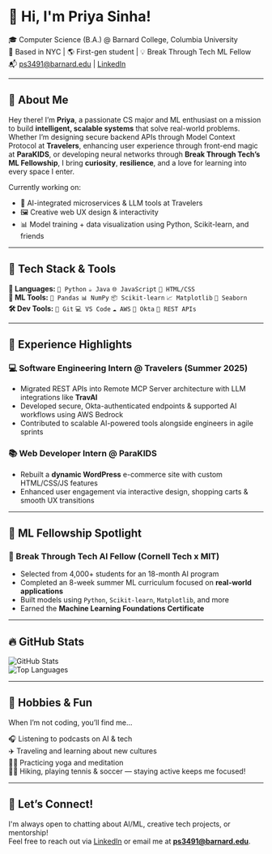 # 👋 Hi, I'm Priya Sinha!

🎓 Computer Science (B.A.) @ Barnard College, Columbia University  
📍 Based in NYC | 🌎 First-gen student | 💡 Break Through Tech ML Fellow  
📬 ps3491@barnard.edu | [LinkedIn](https://linkedin.com/in/priya-sinha45)

---

## 🚀 About Me

Hey there! I’m **Priya**, a passionate CS major and ML enthusiast on a mission to build **intelligent, scalable systems** that solve real-world problems. Whether I’m designing secure backend APIs through Model Context Protocol at **Travelers**, enhancing user experience through front-end magic at **ParaKIDS**, or developing neural networks through **Break Through Tech’s ML Fellowship**, I bring **curiosity**, **resilience**, and a love for learning into every space I enter. 

Currently working on:
- 🧠 AI-integrated microservices & LLM tools at Travelers
- 🖼️ Creative web UX design & interactivity
- 📊 Model training + data visualization using Python, Scikit-learn, and friends

---

## 🧠 Tech Stack & Tools

**🧠 Languages:** `🐍 Python` `☕ Java` `🌐 JavaScript` `🎨 HTML/CSS`  
**🤖 ML Tools:** `🐼 Pandas` `📊 NumPy` `📦 Scikit-learn` `📈 Matplotlib` `🌊 Seaborn`  
**🛠️ Dev Tools:** `🔧 Git` `💻 VS Code` `☁️ AWS` `🔐 Okta` `🔁 REST APIs`

---

## 💼 Experience Highlights

### 💻 Software Engineering Intern @ Travelers (Summer 2025)
- Migrated REST APIs into Remote MCP Server architecture with LLM integrations like **TravAI**
- Developed secure, Okta-authenticated endpoints & supported AI workflows using AWS Bedrock
- Contributed to scalable AI-powered tools alongside engineers in agile sprints  

### 📚 Web Developer Intern @ ParaKIDS
- Rebuilt a **dynamic WordPress** e-commerce site with custom HTML/CSS/JS features  
- Enhanced user engagement via interactive design, shopping carts & smooth UX transitions

---

## 🌟 ML Fellowship Spotlight

### 🤖 Break Through Tech AI Fellow (Cornell Tech x MIT)  
- Selected from 4,000+ students for an 18-month AI program  
- Completed an 8-week summer ML curriculum focused on **real-world applications**  
- Built models using `Python`, `Scikit-learn`, `Matplotlib`, and more  
- Earned the **Machine Learning Foundations Certificate**

---

## 🔥 GitHub Stats

![GitHub Stats](https://github-readme-stats.vercel.app/api?username=yourusername&show_icons=true&theme=tokyonight)  
![Top Languages](https://github-readme-stats.vercel.app/api/top-langs/?username=yourusername&layout=compact&theme=tokyonight)

---

## 🧩 Hobbies & Fun

When I’m not coding, you’ll find me...

🎧 Listening to podcasts on AI & tech  
✈️ Traveling and learning about new cultures  
🧘‍♀️ Practicing yoga and meditation  
🏃‍♀️ Hiking, playing tennis & soccer — staying active keeps me focused!

---

## 📌 Let’s Connect!

I'm always open to chatting about AI/ML, creative tech projects, or mentorship!  
Feel free to reach out via [LinkedIn](https://linkedin.com/in/priya-sinha45) or email me at **ps3491@barnard.edu**.

